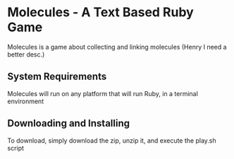 # Molecules - A Text Based Ruby Game

Molecules is a game about collecting and linking molecules (Henry I need a better desc.)

## System Requirements
Molecules will run on any platform that will run Ruby, in a terminal environment

## Downloading and Installing
To download, simply download the zip, unzip it, and execute the play.sh script

